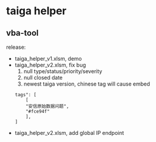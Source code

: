 # taiga helper

## vba-tool

release:
- taiga_helper_v1.xlsm, demo
- taiga_helper_v2.xlsm, fix bug 
	1. null type/status/priority/severity
	2. null closed date
	3. newest taiga version, chinese tag will cause embed
	```
	tags": [
  		[
  		"安信原始数据问题",
  		"#fce94f"
		],
	]
	```
- taiga_helper_v2.xlsm, add global IP endpoint
